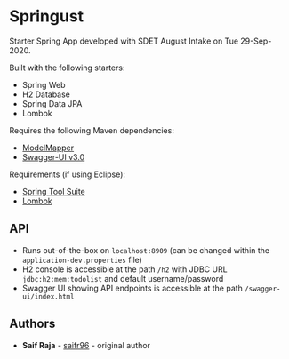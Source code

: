 # Springust

Starter Spring App developed with SDET August Intake on Tue 29-Sep-2020.

Built with the following starters:

- Spring Web
- H2 Database
- Spring Data JPA
- Lombok

Requires the following Maven dependencies:

- [ModelMapper](https://mvnrepository.com/artifact/org.modelmapper/modelmapper/2.3.8)
- [Swagger-UI v3.0](https://mvnrepository.com/artifact/io.springfox/springfox-boot-starter/3.0.0)

Requirements (if using Eclipse):

- [Spring Tool Suite](https://marketplace.eclipse.org/content/spring-tools-4-aka-spring-tool-suite-4)
- [Lombok](https://projectlombok.org/setup/eclipse)

## API

- Runs out-of-the-box on `localhost:8909` (can be changed within the `application-dev.properties` file)
- H2 console is accessible at the path `/h2` with JDBC URL `jdbc:h2:mem:todolist` and default username/password
- Swagger UI showing API endpoints is accessible at the path `/swagger-ui/index.html`

## Authors

- **Saif Raja** - [saifr96](https://github.com/saifr96) - original author

